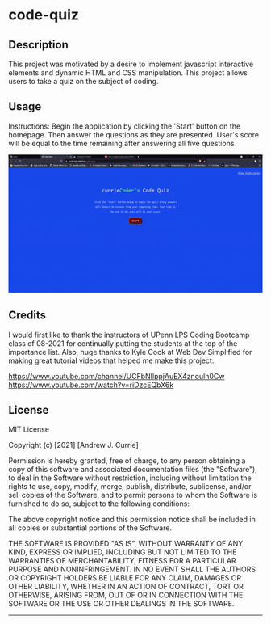 # code-quiz

## Description

This project was motivated by a desire to implement javascript interactive elements and dynamic HTML and CSS manipulation. This project allows users to take a quiz on the subject of coding.

## Usage

Instructions: Begin the application by clicking the 'Start' button on the homepage. Then answer the questions as they are presented. User's score will be equal to the time remaining after answering all five questions 

  ![screenshot](assets\images\ezgif-2-d2b8b30ba97f.gif)

## Credits

I would first like to thank the instructors of UPenn LPS Coding Bootcamp class of 08-2021 for continually putting the students at the top of the importance list. Also, huge thanks to Kyle Cook at Web Dev Simplified for making great tutorial videos that helped me make this project. 

https://www.youtube.com/channel/UCFbNIlppjAuEX4znoulh0Cw
https://www.youtube.com/watch?v=riDzcEQbX6k


## License

MIT License

Copyright (c) [2021] [Andrew J. Currie]

Permission is hereby granted, free of charge, to any person obtaining a copy
of this software and associated documentation files (the "Software"), to deal
in the Software without restriction, including without limitation the rights
to use, copy, modify, merge, publish, distribute, sublicense, and/or sell
copies of the Software, and to permit persons to whom the Software is
furnished to do so, subject to the following conditions:

The above copyright notice and this permission notice shall be included in all
copies or substantial portions of the Software.

THE SOFTWARE IS PROVIDED "AS IS", WITHOUT WARRANTY OF ANY KIND, EXPRESS OR
IMPLIED, INCLUDING BUT NOT LIMITED TO THE WARRANTIES OF MERCHANTABILITY,
FITNESS FOR A PARTICULAR PURPOSE AND NONINFRINGEMENT. IN NO EVENT SHALL THE
AUTHORS OR COPYRIGHT HOLDERS BE LIABLE FOR ANY CLAIM, DAMAGES OR OTHER
LIABILITY, WHETHER IN AN ACTION OF CONTRACT, TORT OR OTHERWISE, ARISING FROM,
OUT OF OR IN CONNECTION WITH THE SOFTWARE OR THE USE OR OTHER DEALINGS IN THE
SOFTWARE.

---